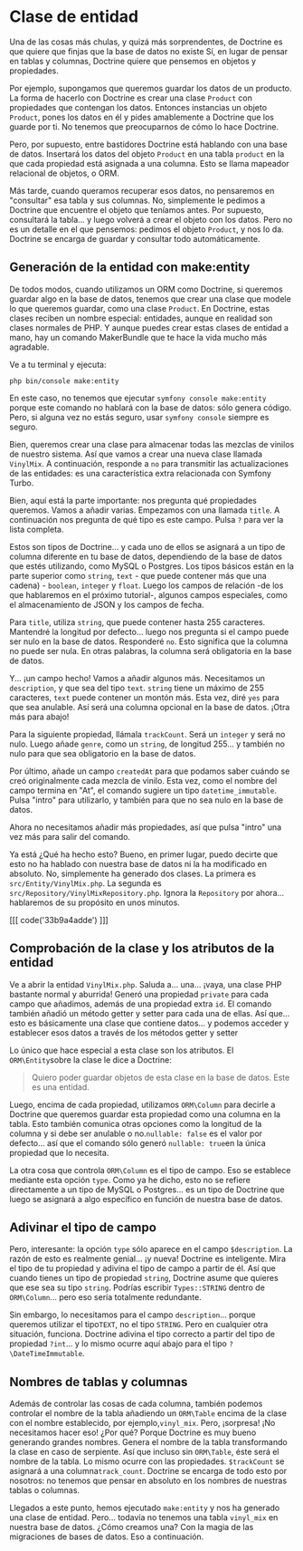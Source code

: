 # Clase de entidad

Una de las cosas más chulas, y quizá más sorprendentes, de Doctrine es que quiere que finjas que la base de datos no existe Sí, en lugar de pensar en tablas y columnas, Doctrine quiere que pensemos en objetos y propiedades.

Por ejemplo, supongamos que queremos guardar los datos de un producto. La forma de hacerlo con Doctrine es crear una clase `Product` con propiedades que contengan los datos. Entonces instancias un objeto `Product`, pones los datos en él y pides amablemente a Doctrine que los guarde por ti. No tenemos que preocuparnos de cómo lo hace Doctrine.

Pero, por supuesto, entre bastidores Doctrine está hablando con una base de datos. Insertará los datos del objeto `Product` en una tabla `product` en la que cada propiedad está asignada a una columna. Esto se llama mapeador relacional de objetos, o ORM.

Más tarde, cuando queramos recuperar esos datos, no pensaremos en "consultar" esa tabla y sus columnas. No, simplemente le pedimos a Doctrine que encuentre el objeto que teníamos antes. Por supuesto, consultará la tabla... y luego volverá a crear el objeto con los datos. Pero no es un detalle en el que pensemos: pedimos el objeto `Product`, y nos lo da. Doctrine se encarga de guardar y consultar todo automáticamente.

## Generación de la entidad con make:entity

De todos modos, cuando utilizamos un ORM como Doctrine, si queremos guardar algo en la base de datos, tenemos que crear una clase que modele lo que queremos guardar, como una clase `Product`. En Doctrine, estas clases reciben un nombre especial: entidades, aunque en realidad son clases normales de PHP. Y aunque puedes crear estas clases de entidad a mano, hay un comando MakerBundle que te hace la vida mucho más agradable.

Ve a tu terminal y ejecuta:

```terminal
php bin/console make:entity
```

En este caso, no tenemos que ejecutar `symfony console make:entity` porque este comando no hablará con la base de datos: sólo genera código. Pero, si alguna vez no estás seguro, usar `symfony console` siempre es seguro.

Bien, queremos crear una clase para almacenar todas las mezclas de vinilos de nuestro sistema. Así que vamos a crear una nueva clase llamada `VinylMix`. A continuación, responde a `no` para transmitir las actualizaciones de las entidades: es una característica extra relacionada con Symfony Turbo.

Bien, aquí está la parte importante: nos pregunta qué propiedades queremos. Vamos a añadir varias. Empezamos con una llamada `title`. A continuación nos pregunta de qué tipo es este campo. Pulsa `?` para ver la lista completa.

Estos son tipos de Doctrine... y cada uno de ellos se asignará a un tipo de columna diferente en tu base de datos, dependiendo de la base de datos que estés utilizando, como MySQL o Postgres. Los tipos básicos están en la parte superior como `string`, `text` - que puede contener más que una cadena) - `boolean`, `integer` y `float`. Luego los campos de relación -de los que hablaremos en el próximo tutorial-, algunos campos especiales, como el almacenamiento de JSON y los campos de fecha.

Para `title`, utiliza `string`, que puede contener hasta 255 caracteres. Mantendré la longitud por defecto... luego nos pregunta si el campo puede ser nulo en la base de datos. Responderé `no`. Esto significa que la columna no puede ser nula. En otras palabras, la columna será obligatoria en la base de datos.

Y... ¡un campo hecho! Vamos a añadir algunos más. Necesitamos un `description`, y que sea del tipo `text`. `string` tiene un máximo de 255 caracteres, `text` puede contener un montón más. Esta vez, diré `yes` para que sea anulable. Así será una columna opcional en la base de datos. ¡Otra más para abajo!

Para la siguiente propiedad, llámala `trackCount`. Será un `integer` y será no nulo. Luego añade `genre`, como un `string`, de longitud 255... y también no nulo para que sea obligatorio en la base de datos.

Por último, añade un campo `createdAt` para que podamos saber cuándo se creó originalmente cada mezcla de vinilo. Esta vez, como el nombre del campo termina en "At", el comando sugiere un tipo `datetime_immutable`. Pulsa "intro" para utilizarlo, y también para que no sea nulo en la base de datos.

Ahora no necesitamos añadir más propiedades, así que pulsa "intro" una vez más para salir del comando.

Ya está ¿Qué ha hecho esto? Bueno, en primer lugar, puedo decirte que esto no ha hablado con nuestra base de datos ni la ha modificado en absoluto. No, simplemente ha generado dos clases. La primera es `src/Entity/VinylMix.php`. La segunda es `src/Repository/VinylMixRepository.php`. Ignora la `Repository` por ahora... hablaremos de su propósito en unos minutos.

[[[ code('33b9a4adde') ]]]

## Comprobación de la clase y los atributos de la entidad

Ve a abrir la entidad `VinylMix.php`. Saluda a... una... ¡vaya, una clase PHP bastante normal y aburrida! Generó una propiedad `private` para cada campo que añadimos, además de una propiedad extra `id`. El comando también añadió un método getter y setter para cada una de ellas. Así que... esto es básicamente una clase que contiene datos... y podemos acceder y establecer esos datos a través de los métodos getter y setter

Lo único que hace especial a esta clase son los atributos. El `ORM\Entity`sobre la clase le dice a Doctrine:

> Quiero poder guardar objetos de esta clase en la base de datos. Este
> es una entidad.

Luego, encima de cada propiedad, utilizamos `ORM\Column` para decirle a Doctrine que queremos guardar esta propiedad como una columna en la tabla. Esto también comunica otras opciones como la longitud de la columna y si debe ser anulable o no.`nullable: false` es el valor por defecto... así que el comando sólo generó `nullable: true`en la única propiedad que lo necesita.

La otra cosa que controla `ORM\Column` es el tipo de campo. Eso se establece mediante esta opción `type`. Como ya he dicho, esto no se refiere directamente a un tipo de MySQL o Postgres... es un tipo de Doctrine que luego se asignará a algo específico en función de nuestra base de datos.

## Adivinar el tipo de campo

Pero, interesante: la opción `type` sólo aparece en el campo `$description`. La razón de esto es realmente genial... ¡y nueva! Doctrine es inteligente. Mira el tipo de tu propiedad y adivina el tipo de campo a partir de él. Así que cuando tienes un tipo de propiedad `string`, Doctrine asume que quieres que ese sea su tipo `string`. Podrías escribir `Types::STRING` dentro de `ORM\Column`... pero eso sería totalmente redundante.

Sin embargo, lo necesitamos para el campo `description`... porque queremos utilizar el tipo`TEXT`, no el tipo `STRING`. Pero en cualquier otra situación, funciona. Doctrine adivina el tipo correcto a partir del tipo de propiedad `?int`... y lo mismo ocurre aquí abajo para el tipo `?\DateTimeImmutable`.

## Nombres de tablas y columnas

Además de controlar las cosas de cada columna, también podemos controlar el nombre de la tabla añadiendo un `ORM\Table` encima de la clase con el nombre establecido, por ejemplo,`vinyl_mix`. Pero, ¡sorpresa! ¡No necesitamos hacer eso! ¿Por qué? Porque Doctrine es muy bueno generando grandes nombres. Genera el nombre de la tabla transformando la clase en caso de serpiente. Así que incluso sin `ORM\Table`, éste será el nombre de la tabla. Lo mismo ocurre con las propiedades. `$trackCount` se asignará a una columna`track_count`. Doctrine se encarga de todo esto por nosotros: no tenemos que pensar en absoluto en los nombres de nuestras tablas o columnas.

Llegados a este punto, hemos ejecutado `make:entity` y nos ha generado una clase de entidad. Pero... todavía no tenemos una tabla `vinyl_mix` en nuestra base de datos. ¿Cómo creamos una? Con la magia de las migraciones de bases de datos. Eso a continuación.
